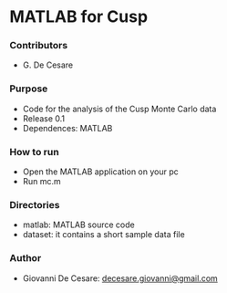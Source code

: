 # MATLAB for Cusp #

### Contributors ###
* G. De Cesare

### Purpose ###

* Code for the analysis of the Cusp Monte Carlo data
* Release 0.1
* Dependences: MATLAB

### How to run ###

* Open the MATLAB application on your pc
* Run mc.m

### Directories ###
* matlab: MATLAB source code
* dataset: it contains a short sample data file

### Author ###

* Giovanni De Cesare: decesare.giovanni@gmail.com